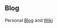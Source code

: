 Blog
-----------------

Personal [Blog](http://blog.omitol.com) and [Wiki](http://wiki.omitol.com)

